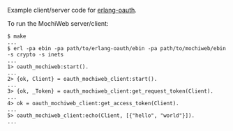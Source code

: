 Example client/server code for [erlang-oauth](https://github.com/tim/erlang-oauth).

To run the MochiWeb server/client:

    $ make
    ...
    $ erl -pa ebin -pa path/to/erlang-oauth/ebin -pa path/to/mochiweb/ebin -s crypto -s inets
    ...
    1> oauth_mochiweb:start().
    ...
    2> {ok, Client} = oauth_mochiweb_client:start().
    ...
    3> {ok, _Token} = oauth_mochiweb_client:get_request_token(Client).
    ...
    4> ok = oauth_mochiweb_client:get_access_token(Client).
    ...
    5> oauth_mochiweb_client:echo(Client, [{"hello", "world"}]).
    ...
